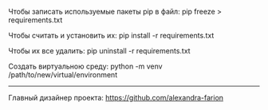 Чтобы записать используемые пакеты pip в файл: pip freeze > requirements.txt

Чтобы считать и установить их: pip install -r requirements.txt

Чтобы их все удалить: pip uninstall -r requirements.txt

Создать виртуальною среду: python -m venv /path/to/new/virtual/environment

---

Главный дизайнер проекта: https://github.com/alexandra-farion
